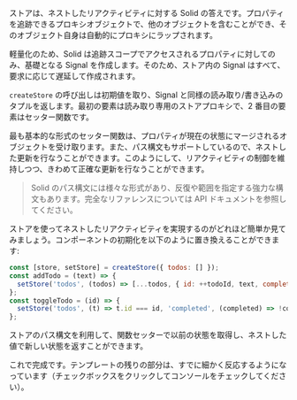 ストアは、ネストしたリアクティビティに対する Solid の答えです。プロパティを追跡できるプロキシオブジェクトで、他のオブジェクトを含むことができ、そのオブジェクト自身は自動的にプロキシにラップされます。

軽量化のため、Solid は追跡スコープでアクセスされるプロパティに対してのみ、基礎となる Signal を作成します。そのため、ストア内の Signal はすべて、要求に応じて遅延して作成されます。

`createStore` の呼び出しは初期値を取り、Signal と同様の読み取り/書き込みのタプルを返します。最初の要素は読み取り専用のストアプロキシで、2 番目の要素はセッター関数です。

最も基本的な形式のセッター関数は、プロパティが現在の状態にマージされるオブジェクトを受け取ります。また、パス構文もサポートしているので、ネストした更新を行なうことができます。このようにして、リアクティビティの制御を維持しつつ、きわめて正確な更新を行なうことができます。

> Solid のパス構文には様々な形式があり、反復や範囲を指定する強力な構文もあります。完全なリファレンスについては API ドキュメントを参照してください。

ストアを使ってネストしたリアクティビティを実現するのがどれほど簡単か見てみましょう。コンポーネントの初期化を以下のように置き換えることができます:

```js
const [store, setStore] = createStore({ todos: [] });
const addTodo = (text) => {
  setStore('todos', (todos) => [...todos, { id: ++todoId, text, completed: false }]);
};
const toggleTodo = (id) => {
  setStore('todos', (t) => t.id === id, 'completed', (completed) => !completed);
};
```

ストアのパス構文を利用して、関数セッターで以前の状態を取得し、ネストした値で新しい状態を返すことができます。

これで完成です。テンプレートの残りの部分は、すでに細かく反応するようになっています（チェックボックスをクリックしてコンソールをチェックしてください）。
